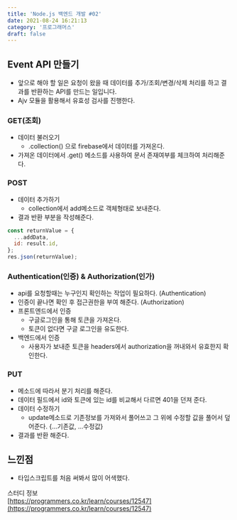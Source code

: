 ```yaml
---
title: 'Node.js 백엔드 개발 #02'
date: 2021-08-24 16:21:13
category: '프로그래머스'
draft: false
---
```


## Event API 만들기
- 앞으로 해야 할 일은 요청이 왔을 때 데이터를 추가/조회/변경/삭제 처리를 하고 결과를 반환하는 API를 만드는 일입니다.
- Ajv 모듈을 활용해서 유효성 검사를 진행한다.

### GET(조회)
- 데이터 불러오기
  - .collection() 으로 firebase에서 데이터를 가져온다.
- 가져온 데이터에서 .get() 메소드를 사용하여 문서 존재여부를 체크하여 처리해준다.

### POST
- 데이터 추가하기
  - collection에서 add메소드로 객체형태로 보내준다.
- 결과 반환 부분을 작성해준다.
```javascript
const returnValue = {
  ...addData,
  id: result.id,
};
res.json(returnValue);
```

### Authentication(인증) & Authorization(인가)
- api를 요청할때는 누구인지 확인하는 작업이 필요하다. (Authentication)
- 인증이 끝나면 확인 후 접근권한을 부여 해준다. (Authorization)
- 프론트엔드에서 인증
  - 구글로그인을 통해 토큰을 가져온다.
  - 토큰이 없다면 구글 로그인을 유도한다.
- 백엔드에서 인증
  - 사용자가 보내준 토큰을 headers에서 authorization을 꺼내와서 유효한지 확인한다.

### PUT
- 메소드에 따라서 분기 처리를 해준다.
- 데이터 필드에서 id와 토큰에 있는 id를 비교해서 다르면 401을 던져 준다.
- 데이터 수정하기
  - update메소드로 기존정보를 가져와서 풀어쓰고 그 위에 수정할 값을 풀어서 덮어준다. {...기존값, ...수정값}
- 결과를 반환 해준다.

## 느낀점
- 타입스크립트를 처음 써봐서 많이 어색했다.

스터디 정보  
[https://programmers.co.kr/learn/courses/12547](https://programmers.co.kr/learn/courses/12547)
